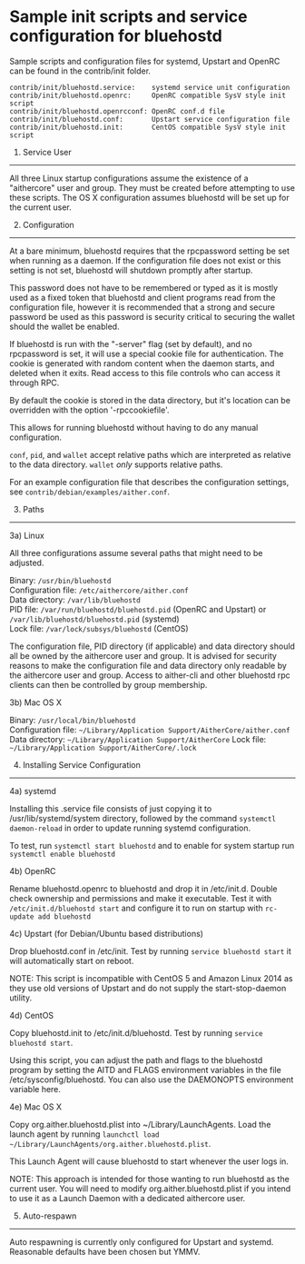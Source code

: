 Sample init scripts and service configuration for bluehostd
==========================================================

Sample scripts and configuration files for systemd, Upstart and OpenRC
can be found in the contrib/init folder.

    contrib/init/bluehostd.service:    systemd service unit configuration
    contrib/init/bluehostd.openrc:     OpenRC compatible SysV style init script
    contrib/init/bluehostd.openrcconf: OpenRC conf.d file
    contrib/init/bluehostd.conf:       Upstart service configuration file
    contrib/init/bluehostd.init:       CentOS compatible SysV style init script

1. Service User
---------------------------------

All three Linux startup configurations assume the existence of a "aithercore" user
and group.  They must be created before attempting to use these scripts.
The OS X configuration assumes bluehostd will be set up for the current user.

2. Configuration
---------------------------------

At a bare minimum, bluehostd requires that the rpcpassword setting be set
when running as a daemon.  If the configuration file does not exist or this
setting is not set, bluehostd will shutdown promptly after startup.

This password does not have to be remembered or typed as it is mostly used
as a fixed token that bluehostd and client programs read from the configuration
file, however it is recommended that a strong and secure password be used
as this password is security critical to securing the wallet should the
wallet be enabled.

If bluehostd is run with the "-server" flag (set by default), and no rpcpassword is set,
it will use a special cookie file for authentication. The cookie is generated with random
content when the daemon starts, and deleted when it exits. Read access to this file
controls who can access it through RPC.

By default the cookie is stored in the data directory, but it's location can be overridden
with the option '-rpccookiefile'.

This allows for running bluehostd without having to do any manual configuration.

`conf`, `pid`, and `wallet` accept relative paths which are interpreted as
relative to the data directory. `wallet` *only* supports relative paths.

For an example configuration file that describes the configuration settings,
see `contrib/debian/examples/aither.conf`.

3. Paths
---------------------------------

3a) Linux

All three configurations assume several paths that might need to be adjusted.

Binary:              `/usr/bin/bluehostd`  
Configuration file:  `/etc/aithercore/aither.conf`  
Data directory:      `/var/lib/bluehostd`  
PID file:            `/var/run/bluehostd/bluehostd.pid` (OpenRC and Upstart) or `/var/lib/bluehostd/bluehostd.pid` (systemd)  
Lock file:           `/var/lock/subsys/bluehostd` (CentOS)  

The configuration file, PID directory (if applicable) and data directory
should all be owned by the aithercore user and group.  It is advised for security
reasons to make the configuration file and data directory only readable by the
aithercore user and group.  Access to aither-cli and other bluehostd rpc clients
can then be controlled by group membership.

3b) Mac OS X

Binary:              `/usr/local/bin/bluehostd`  
Configuration file:  `~/Library/Application Support/AitherCore/aither.conf`  
Data directory:      `~/Library/Application Support/AitherCore`
Lock file:           `~/Library/Application Support/AitherCore/.lock`

4. Installing Service Configuration
-----------------------------------

4a) systemd

Installing this .service file consists of just copying it to
/usr/lib/systemd/system directory, followed by the command
`systemctl daemon-reload` in order to update running systemd configuration.

To test, run `systemctl start bluehostd` and to enable for system startup run
`systemctl enable bluehostd`

4b) OpenRC

Rename bluehostd.openrc to bluehostd and drop it in /etc/init.d.  Double
check ownership and permissions and make it executable.  Test it with
`/etc/init.d/bluehostd start` and configure it to run on startup with
`rc-update add bluehostd`

4c) Upstart (for Debian/Ubuntu based distributions)

Drop bluehostd.conf in /etc/init.  Test by running `service bluehostd start`
it will automatically start on reboot.

NOTE: This script is incompatible with CentOS 5 and Amazon Linux 2014 as they
use old versions of Upstart and do not supply the start-stop-daemon utility.

4d) CentOS

Copy bluehostd.init to /etc/init.d/bluehostd. Test by running `service bluehostd start`.

Using this script, you can adjust the path and flags to the bluehostd program by
setting the AITD and FLAGS environment variables in the file
/etc/sysconfig/bluehostd. You can also use the DAEMONOPTS environment variable here.

4e) Mac OS X

Copy org.aither.bluehostd.plist into ~/Library/LaunchAgents. Load the launch agent by
running `launchctl load ~/Library/LaunchAgents/org.aither.bluehostd.plist`.

This Launch Agent will cause bluehostd to start whenever the user logs in.

NOTE: This approach is intended for those wanting to run bluehostd as the current user.
You will need to modify org.aither.bluehostd.plist if you intend to use it as a
Launch Daemon with a dedicated aithercore user.

5. Auto-respawn
-----------------------------------

Auto respawning is currently only configured for Upstart and systemd.
Reasonable defaults have been chosen but YMMV.
